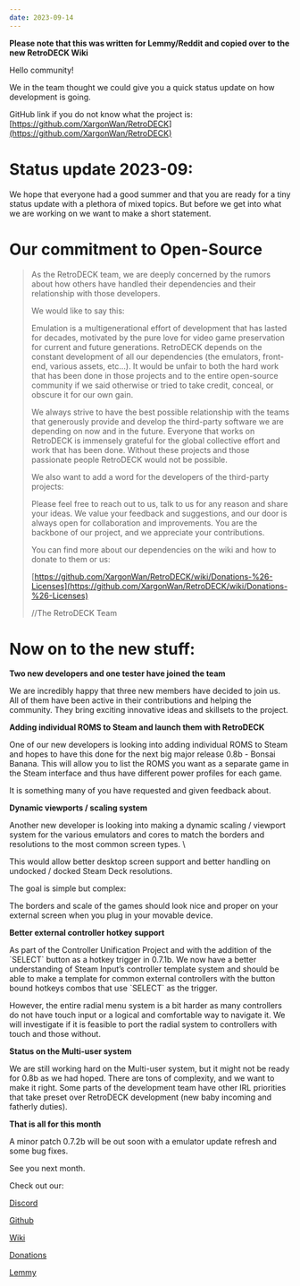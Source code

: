```yaml
---
date: 2023-09-14
---
```



**Please note that this was written for Lemmy/Reddit and copied over to the new RetroDECK Wiki**

Hello community!


We in the team thought we could give you a quick status update on how development is going.

GitHub link if you do not know what the project is: [https://github.com/XargonWan/RetroDECK](https://github.com/XargonWan/RetroDECK)



# Status update 2023-09:



We hope that everyone had a good summer and that you are ready for a tiny status update with a plethora of mixed topics.
But before we get into what we are working on we want to make a short statement.

<!-- more -->

# Our commitment to Open-Source



>As the RetroDECK team, we are deeply concerned by the rumors about how others have handled their dependencies and their relationship with those developers.
>
>We would like to say this:
>
>Emulation is a multigenerational effort of development that has lasted for decades, motivated by the pure love for video game preservation for current and future generations. RetroDECK depends on the constant development of all our dependencies (the emulators, front-end, various assets, etc...).  It would be unfair to both the hard work that has been done in those projects and to the entire open-source community if we said otherwise or tried to take credit, conceal, or obscure it for our own gain.
>
>We always strive to have the best possible relationship with the teams that generously provide and develop the third-party software we are depending on now and in the future. Everyone that works on RetroDECK is immensely grateful for the global collective effort and work that has been done. Without these projects and those passionate people RetroDECK would not be possible.
>
>We also want to add a word for the developers of the third-party projects:
>
>Please feel free to reach out to us, talk to us for any reason and share your ideas. We value your feedback and suggestions, and our door is always open for collaboration and improvements. You are the backbone of our project, and we appreciate your contributions.
>
>You can find more about our dependencies on the wiki and how to donate to them or us:
>
>[https://github.com/XargonWan/RetroDECK/wiki/Donations-%26-Licenses](https://github.com/XargonWan/RetroDECK/wiki/Donations-%26-Licenses)
>
>//The RetroDECK Team



# Now on to the new stuff:



**Two new developers and one tester have joined the team**

We are incredibly happy that three new members have decided to join us. All of them have been active in their contributions and helping the community. They bring exciting innovative ideas and skillsets to the project.



**Adding individual ROMS to Steam and launch them with RetroDECK**

One of our new developers is looking into adding individual ROMS to Steam and hopes to have this done for the next big major release 0.8b - Bonsai Banana. This will allow you to list the ROMS you want as a separate game in the Steam interface and thus have different power profiles for each game.

It is something many of you have requested and given feedback about.



**Dynamic viewports / scaling system**

Another new developer is looking into making a dynamic scaling / viewport system for the various emulators and cores to match the borders and resolutions to the most common screen types. \\

This would allow better desktop screen support and better handling on undocked / docked Steam Deck resolutions.



The goal is simple but complex:

The borders and scale of the games should look nice and proper on your external screen when you plug in your movable device.



**Better external controller hotkey support**

As part of the Controller Unification Project and with the addition of the \`SELECT\` button as a hotkey trigger in 0.7.1b. We now have a better understanding of Steam Input’s controller template system and should be able to make a template for common external controllers with the button bound hotkeys combos that use \`SELECT\` as the trigger.

However, the entire radial menu system is a bit harder as many controllers do not have touch input or a logical and comfortable way to navigate it. We will investigate if it is feasible to port the radial system to controllers with touch and those without.



**Status on the Multi-user system**

We are still working hard on the Multi-user system, but it might not be ready for 0.8b as we had hoped. There are tons of complexity, and we want to make it right. Some parts of the development team have other IRL priorities that take preset over RetroDECK development (new baby incoming and fatherly duties).



**That is all for this month**



A minor patch 0.7.2b will be out soon with a emulator update refresh and some bug fixes.



See you next month.



Check out our:

[Discord](https://discord.gg/Dz3szYsP8g)

[Github](https://github.com/XargonWan/RetroDECK)

[Wiki](https://github.com/XargonWan/RetroDECK/wiki)

[Donations](https://github.com/XargonWan/RetroDECK/wiki/Donations-%26-Licenses)

[Lemmy](https://lemmy.zip/c/retrodeck)
